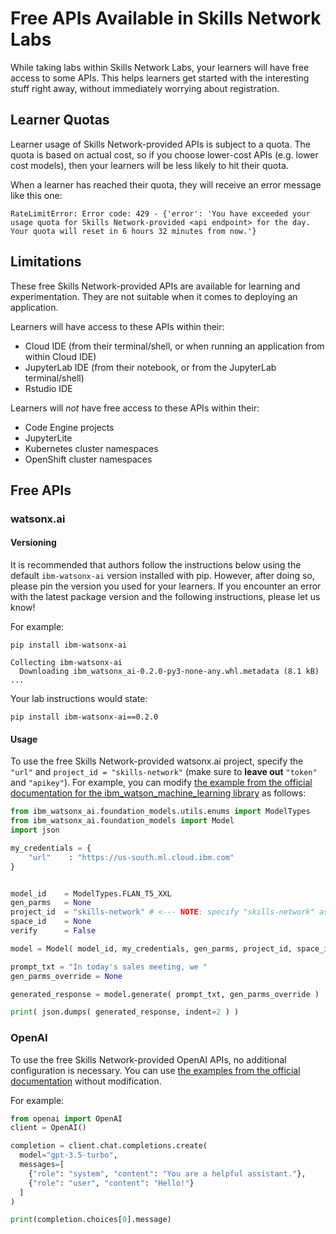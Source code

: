# Free APIs Available in Skills Network Labs

While taking labs within Skills Network Labs, your learners will have free access to some APIs. 
This helps learners get started with the interesting stuff right away, without immediately worrying about registration.

## Learner Quotas

Learner usage of Skills Network-provided APIs is subject to a quota. The quota is based on actual cost, so if you choose lower-cost APIs (e.g. lower cost models), then your learners will be less likely to hit their quota.

When a learner has reached their quota, they will receive an error message like this one:

```shell
RateLimitError: Error code: 429 - {'error': 'You have exceeded your usage quota for Skills Network-provided <api endpoint> for the day. Your quota will reset in 6 hours 32 minutes from now.'}
```

## Limitations

These free Skills Network-provided APIs are available for learning and experimentation. They are not suitable when it comes to deploying an application. 

Learners will have access to these APIs within their:
- Cloud IDE (from their terminal/shell, or when running an application from within Cloud IDE)
- JupyterLab IDE (from their notebook, or from the JupyterLab terminal/shell)
- Rstudio IDE

Learners will _not_ have free access to these APIs within their:
- Code Engine projects
- JupyterLite
- Kubernetes cluster namespaces
- OpenShift cluster namespaces


## Free APIs

### watsonx.ai

#### Versioning

It is recommended that authors follow the instructions below using the default `ibm-watsonx-ai` version installed with pip. However, after doing so, please pin the version you used for your learners. If you encounter an error with the latest package version and the following instructions, please let us know!

For example:
```shell
pip install ibm-watsonx-ai
```
```
Collecting ibm-watsonx-ai
  Downloading ibm_watsonx_ai-0.2.0-py3-none-any.whl.metadata (8.1 kB)
...
```

Your lab instructions would state:
```shell
pip install ibm-watsonx-ai==0.2.0
```

#### Usage

To use the free Skills Network-provided watsonx.ai project, specify the `"url"` and `project_id = "skills-network"` (make sure to **leave out** `"token"` and `"apikey"`). For example, you can modify [the example from the official documentation for the ibm_watson_machine_learning library](https://www.ibm.com/docs/en/watsonx-as-a-service?topic=library-inferencing-foundation-model-notebook#example-prompt-a-foundation-model-with-default-parameters) as follows:

```python
from ibm_watsonx_ai.foundation_models.utils.enums import ModelTypes
from ibm_watsonx_ai.foundation_models import Model
import json

my_credentials = {
    "url"    : "https://us-south.ml.cloud.ibm.com"
}


model_id    = ModelTypes.FLAN_T5_XXL
gen_parms   = None
project_id  = "skills-network" # <--- NOTE: specify "skills-network" as your project_id
space_id    = None
verify      = False

model = Model( model_id, my_credentials, gen_parms, project_id, space_id, verify )

prompt_txt = "In today's sales meeting, we "
gen_parms_override = None

generated_response = model.generate( prompt_txt, gen_parms_override )

print( json.dumps( generated_response, indent=2 ) )
```

### OpenAI

To use the free Skills Network-provided OpenAI APIs, no additional configuration is necessary. You can use [the examples from the official documentation](https://platform.openai.com/docs/api-reference/chat/create) without modification.

For example:
```python
from openai import OpenAI
client = OpenAI()

completion = client.chat.completions.create(
  model="gpt-3.5-turbo",
  messages=[
    {"role": "system", "content": "You are a helpful assistant."},
    {"role": "user", "content": "Hello!"}
  ]
)

print(completion.choices[0].message)
```
